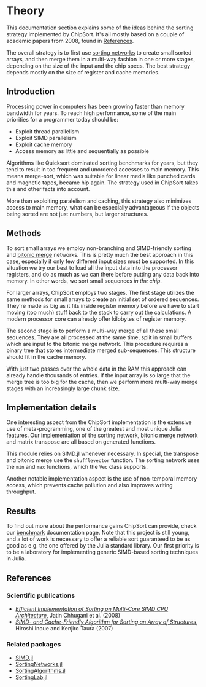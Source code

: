 # Theory

This documentation section explains some of the ideas behind the sorting strategy implemented by ChipSort. It's all mostly based on a couple of academic papers from 2008, found in [References](@ref).

The overall strategy is to first use [sorting networks](http://www.cs.brandeis.edu/~hugues/sorting_networks.html) to create small sorted arrays, and then merge them in a multi-way fashion in one or more stages, depending on the size of the input and the chip specs. The best strategy depends mostly on the size of register and cache memories.

## Introduction

Processing power in computers has been growing faster than memory bandwidth for years. To reach high performance, some of the main priorities for a programmer today should be:
- Exploit thread parallelism
- Exploit SIMD parallelism
- Exploit cache memory
- Access memory as little and sequentially as possible

Algorithms like Quicksort dominated sorting benchmarks for years, but they tend to result in too frequent and unordered accesses to main memory. This means merge-sort, which was suitable for linear media like punched cards and magnetic tapes, became hip again. The strategy used in ChipSort takes this and other facts into account.

More than exploiting paralelism and caching, this strategy also minimizes access to main memory, what can be especially advantageous if the objects being sorted are not just numbers, but larger structures.

## Methods

To sort small arrays we employ non-branching and SIMD-friendly sorting and [bitonic merge](https://en.wikipedia.org/wiki/Bitonic_sorter) networks. This is pretty much the best approach in this case, especially if only few different input sizes must be supported. In this situation we try our best to load all the input data into the processor registers, and do as much as we can there before putting any data back into memory. In other words, we sort small sequences _in the chip_.

For larger arrays, ChipSort employs two stages. The first stage utilizes the same methods for small arrays to create an initial set of ordered sequences. They're made as big as it fits inside register memory before we have to start moving (too much) stuff back to the stack to carry out the calculations. A modern processor core can already offer kilobytes of register memory.

The second stage is to perform a multi-way merge of all these small sequences. They are all processed at the same time, split in small buffers which are input to the bitonic merge network. This procedure requires a binary tree that stores intermediate merged sub-sequences. This structure should fit in the cache memory.

With just two passes over the whole data in the RAM this approach can already handle thousands of entries. If the input array is so large that the merge tree is too big for the cache, then we perform more multi-way merge stages with an increasingly large chunk size.

## Implementation details

One interesting aspect from the ChipSort implementation is the extensive use of meta-programming, one of the greatest and most unique Julia features. Our implementation of the sorting network, bitonic merge network and matrix transpose are all based on generated functions.

This module relies on SIMD.jl whenever necessary. In special, the transpose and bitonic merge use the `shufflevector` function. The sorting network uses the `min` and `max` functions, which the `Vec` class supports.

Another notable implementation aspect is the use of non-temporal memory access, which prevents cache pollution and also improves writing throughput.

## Results

To find out more about the performance gains ChipSort can provide, check our [benchmark](benchmark.md) documentation page. Note that this project is still young, and a lot of work is necessary to offer a reliable sort guaranteed to be as good as e.g. the one offered by the Julia standard library. Our first priority is to be a laboratory for implementing generic SIMD-based sorting techniques in Julia.

## References

### Scientific publications

- [_Efficient Implementation of Sorting on Multi-Core SIMD CPU Architecture_](http://www.vldb.org/pvldb/1/1454171.pdf), Jatin Chhugani et al. (2008)
- [_SIMD- and Cache-Friendly Algorithm for Sorting an Array of Structures_](http://www.vldb.org/pvldb/vol8/p1274-inoue.pdf), Hiroshi Inoue and Kenjiro Taura (2007)

### Related packages

- [SIMD.jl](https://github.com/eschnett/SIMD.jl)
- [SortingNetworks.jl](https://github.com/JeffreySarnoff/SortingNetworks.jl)
- [SortingAlgorithms.jl](https://github.com/JuliaCollections/SortingAlgorithms.jl)
- [SortingLab.jl](https://github.com/xiaodaigh/SortingLab.jl)
